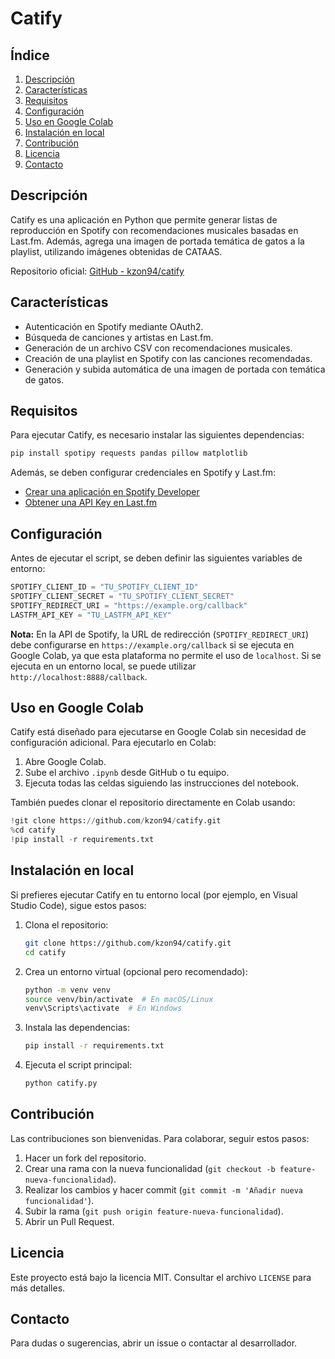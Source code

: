 # Catify

## Índice

1. [Descripción](#descripción)
2. [Características](#características)
3. [Requisitos](#requisitos)
4. [Configuración](#configuración)
5. [Uso en Google Colab](#uso-en-google-colab)
6. [Instalación en local](#instalación-en-local)
7. [Contribución](#contribución)
8. [Licencia](#licencia)
9. [Contacto](#contacto)

## Descripción

Catify es una aplicación en Python que permite generar listas de reproducción en Spotify con recomendaciones musicales basadas en Last.fm. Además, agrega una imagen de portada temática de gatos a la playlist, utilizando imágenes obtenidas de CATAAS.

Repositorio oficial: [GitHub - kzon94/catify](https://github.com/kzon94/catify)

## Características

- Autenticación en Spotify mediante OAuth2.
- Búsqueda de canciones y artistas en Last.fm.
- Generación de un archivo CSV con recomendaciones musicales.
- Creación de una playlist en Spotify con las canciones recomendadas.
- Generación y subida automática de una imagen de portada con temática de gatos.

## Requisitos

Para ejecutar Catify, es necesario instalar las siguientes dependencias:

```bash
pip install spotipy requests pandas pillow matplotlib
```

Además, se deben configurar credenciales en Spotify y Last.fm:

- [Crear una aplicación en Spotify Developer](https://developer.spotify.com/dashboard/applications)
- [Obtener una API Key en Last.fm](https://www.last.fm/api/account/create)

## Configuración

Antes de ejecutar el script, se deben definir las siguientes variables de entorno:

```python
SPOTIFY_CLIENT_ID = "TU_SPOTIFY_CLIENT_ID"
SPOTIFY_CLIENT_SECRET = "TU_SPOTIFY_CLIENT_SECRET"
SPOTIFY_REDIRECT_URI = "https://example.org/callback"
LASTFM_API_KEY = "TU_LASTFM_API_KEY"
```

**Nota:** En la API de Spotify, la URL de redirección (`SPOTIFY_REDIRECT_URI`) debe configurarse en `https://example.org/callback` si se ejecuta en Google Colab, ya que esta plataforma no permite el uso de `localhost`. Si se ejecuta en un entorno local, se puede utilizar `http://localhost:8888/callback`.

## Uso en Google Colab

Catify está diseñado para ejecutarse en Google Colab sin necesidad de configuración adicional. Para ejecutarlo en Colab:

1. Abre Google Colab.
2. Sube el archivo `.ipynb` desde GitHub o tu equipo.
3. Ejecuta todas las celdas siguiendo las instrucciones del notebook.

También puedes clonar el repositorio directamente en Colab usando:

```python
!git clone https://github.com/kzon94/catify.git
%cd catify
!pip install -r requirements.txt
```

## Instalación en local

Si prefieres ejecutar Catify en tu entorno local (por ejemplo, en Visual Studio Code), sigue estos pasos:

1. Clona el repositorio:
   ```bash
   git clone https://github.com/kzon94/catify.git
   cd catify
   ```
2. Crea un entorno virtual (opcional pero recomendado):
   ```bash
   python -m venv venv
   source venv/bin/activate  # En macOS/Linux
   venv\Scripts\activate  # En Windows
   ```
3. Instala las dependencias:
   ```bash
   pip install -r requirements.txt
   ```
4. Ejecuta el script principal:
   ```bash
   python catify.py
   ```

## Contribución

Las contribuciones son bienvenidas. Para colaborar, seguir estos pasos:

1. Hacer un fork del repositorio.
2. Crear una rama con la nueva funcionalidad (`git checkout -b feature-nueva-funcionalidad`).
3. Realizar los cambios y hacer commit (`git commit -m 'Añadir nueva funcionalidad'`).
4. Subir la rama (`git push origin feature-nueva-funcionalidad`).
5. Abrir un Pull Request.

## Licencia

Este proyecto está bajo la licencia MIT. Consultar el archivo `LICENSE` para más detalles.

## Contacto

Para dudas o sugerencias, abrir un issue o contactar al desarrollador.
